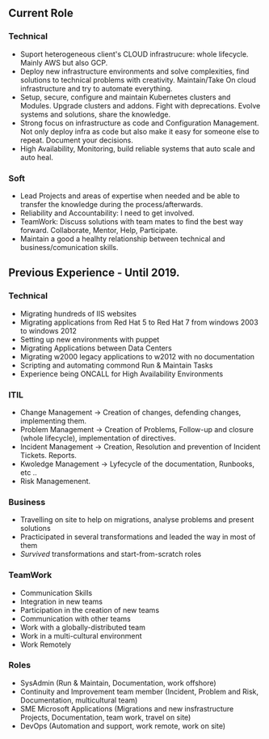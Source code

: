 ## Current Role
### Technical    
* Suport heterogeneous client's CLOUD infrastrucure: whole lifecycle. Mainly AWS but also GCP.
* Deploy new infrastructure environments and solve complexities, find solutions to technical problems with creativity. Maintain/Take On cloud infrastructure and try to automate everything. 
* Setup, secure, configure and maintain Kubernetes clusters and Modules. Upgrade clusters and addons. Fight with deprecations. Evolve systems and solutions, share the knowledge. 
* Strong focus on infrastructure as code and Configuration Management. Not only deploy infra as code but also make it easy for someone else to repeat. Document your decisions.
* High Availability, Monitoring, build reliable systems that auto scale and auto heal. 

### Soft 
* Lead Projects and areas of expertise when needed and be able to transfer the knowledge during the process/afterwards. 
* Reliability and Accountability: I need to get involved.
* TeamWork: Discuss solutions with team mates to find the best way forward. Collaborate, Mentor, Help, Participate. 
* Maintain a good a healhty relationship between technical and business/comunication skills. 

## Previous Experience - Until 2019.
### Technical
* Migrating hundreds of IIS websites    
* Migrating applications from Red Hat 5 to Red Hat 7 from windows 2003 to windows 2012   
* Setting up new environments with puppet    
* Migrating Applications between Data Centers    
* Migrating w2000 legacy applications to w2012 with no documentation   
* Scripting and automating commond Run & Maintain Tasks    
* Experience being ONCALL for High Availability Environments  

### ITIL  
* Change Management -> Creation of changes, defending changes, implementing them.  
* Problem Management -> Creation of Problems, Follow-up and closure (whole lifecycle), implementation of directives.  
* Incident Management -> Creation, Resolution and prevention of Incident Tickets. Reports.  
* Kwoledge Management -> Lyfecycle of the documentation, Runbooks, etc ..  
* Risk Managemenent.  

### Business   
* Travelling on site to help on migrations, analyse problems and present solutions  
* Practicipated in several transformations and leaded the way in most of them  
* _Survived_ transformations and start-from-scratch roles  


### TeamWork  
* Communication Skills    
* Integration in new teams    
* Participation in the creation of new teams  
* Communication with other teams    
* Work with a globally-distributed team    
* Work in a multi-cultural environment    
* Work Remotely  

### Roles  
* SysAdmin (Run & Maintain, Documentation, work offshore)  
* Continuity and Improvement team member (Incident, Problem and Risk, Documentation, multicultural team)  
* SME Microsoft Applications (Migrations and new insfrastructure Projects, Documentation, team work, travel on site)  
* DevOps (Automation and support, work remote, work on site) 
